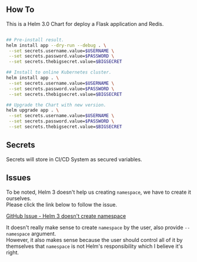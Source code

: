 ## How To

This is a Helm 3.0 Chart for deploy a Flask application and Redis.

```bash

## Pre-install result.
helm install app --dry-run --debug . \
 --set secrets.username.value=$USERNAME \
 --set secrets.password.value=$PASSWORD \
 --set secrets.thebigsecret.value=$BIGSECRET

## Install to online Kubernetes cluster.
helm install app . \
 --set secrets.username.value=$USERNAME \
 --set secrets.password.value=$PASSWORD \
 --set secrets.thebigsecret.value=$BIGSECRET

## Upgrade the Chart with new version.
helm upgrade app . \
 --set secrets.username.value=$USERNAME \
 --set secrets.password.value=$PASSWORD \
 --set secrets.thebigsecret.value=$BIGSECRET

```

## Secrets

Secrets will store in CI/CD System as secured variables.


## Issues

To be noted, Helm 3 doesn't help us creating `namespace`, we have to create it ourselves.  
Please click the link below to follow the issue.
   
[GitHub Issue - Helm 3 doesn't create namespace](https://github.com/helm/helm/issues/5753)

It doesn't really make sense to create `namespace` by the user, also provide `--namespace` argument.  
However, it also makes sense because the user should control all of it by themselves that `namespace` is not Helm's responsibility which I believe it's right.